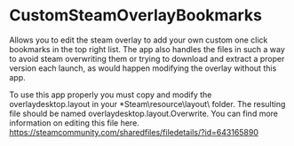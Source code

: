 # CustomSteamOverlayBookmarks
Allows you to edit the steam overlay to add your own custom one click bookmarks in the top right list. The app also handles the files in such a way to avoid steam overwriting them or trying to download and extract a proper version each launch, as would happen modifying the overlay without this app.

To use this app properly you must copy and modify the overlaydesktop.layout in your *Steam\resource\layout\ folder. The resulting file should be named overlaydesktop.layout.Overwrite. You can find more information on editing this file here. https://steamcommunity.com/sharedfiles/filedetails/?id=643165890
